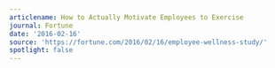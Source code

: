 ```yaml
---
articlename: How to Actually Motivate Employees to Exercise
journal: Fortune
date: '2016-02-16'
source: 'https://fortune.com/2016/02/16/employee-wellness-study/'
spotlight: false
---
```


